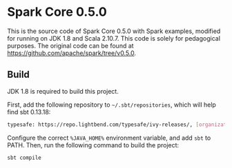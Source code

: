 # Spark Core 0.5.0

This is the source code of Spark Core 0.5.0 with Spark examples, modified for running on JDK 1.8 and Scala 2.10.7. This
code is solely for pedagogical purposes. The original code can be found at https://github.com/apache/spark/tree/v0.5.0.

## Build

JDK 1.8 is required to build this project.

First, add the following repository to `~/.sbt/repositories`, which will help find sbt 0.13.18:

```bash
typesafe: https://repo.lightbend.com/typesafe/ivy-releases/, [organization]/[module]/(scala_[scalaVersion]/)(sbt_[sbtVersion]/)[revision]/[type]s/[artifact](-[classifier]).[ext], bootOnly
```

Configure the correct `%JAVA_HOME%` environment variable, and add `sbt` to PATH. Then, run the following command to build the project:

```bash
sbt compile
```
